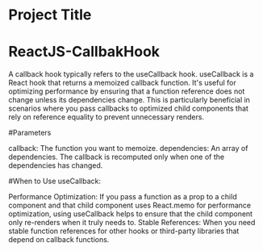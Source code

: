 # Project Title 
# ReactJS-CallbakHook

A callback hook typically refers to the useCallback hook. useCallback is a React hook that returns a memoized callback function. It's useful for optimizing performance by ensuring that a function reference does not change unless its dependencies change. This is particularly beneficial in scenarios where you pass callbacks to optimized child components that rely on reference equality to prevent unnecessary renders.

#Parameters

callback: The function you want to memoize.
dependencies: An array of dependencies. The callback is recomputed only when one of the dependencies has changed.

#When to Use useCallback:

Performance Optimization: If you pass a function as a prop to a child component and that child component uses React.memo for performance optimization, using useCallback helps to ensure that the child component only re-renders when it truly needs to.
Stable References: When you need stable function references for other hooks or third-party libraries that depend on callback functions.
